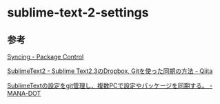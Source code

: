 # sublime-text-2-settings

## 参考

[Syncing - Package Control](https://sublime.wbond.net/docs/syncing#git)

[SublimeText2 - Sublime Text2,3のDropbox, Gitを使った同期の方法 - Qiita](http://qiita.com/matsu_chara/items/b58564bba37e81637057)

[SublimeTextの設定をgit管理し、複数PCで設定やパッケージを同期する。 - MANA-DOT](http://blog.manaten.net/entry/sublimetext-git)
